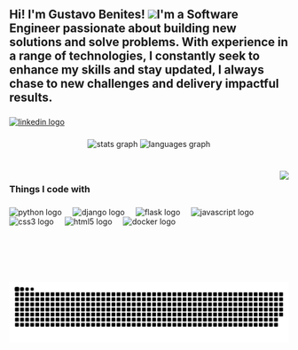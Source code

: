 <h2 align="left">Hi! I'm Gustavo Benites! <img src="https://user-images.githubusercontent.com/39955420/147578264-bae0526c-028a-49d2-8af8-d08bb4edbd2a.gif</h2>

###

<h3 align="left">I'm a Software Engineer passionate about building new solutions and solve problems. With experience in a range of technologies, I constantly seek to enhance my skills and stay updated, I always chase to new challenges and delivery impactful results.</h3>

###

<div align="left">
  <a href="www.linkedin.com/in/benitesgu" target="_blank">
    <img src="https://img.shields.io/static/v1?message=LinkedIn&logo=linkedin&label=&color=0077B5&logoColor=white&labelColor=&style=for-the-badge" height="35" alt="linkedin logo"  />
  </a>
</div>

###

<div align="center">
  <img src="https://github-readme-stats.vercel.app/api?username=BenitesG&hide_title=false&hide_rank=false&show_icons=true&include_all_commits=true&count_private=true&disable_animations=false&theme=radical&locale=en&hide_border=false" height="200" alt="stats graph"  />
  <img src="https://github-readme-stats.vercel.app/api/top-langs?username=BenitesG&locale=en&hide_title=false&layout=compact&card_width=320&langs_count=5&theme=radical&hide_border=false" height="200" alt="languages graph"  />
</div>

###

<br clear="both">

<img align="right" height="200" src="https://i.imgflip.com/65efzo.gif"  />

###

<h3 align="left">Things I code with</h3>

###

<div align="left">
  <img src="https://cdn.jsdelivr.net/gh/devicons/devicon/icons/python/python-original.svg" height="30" alt="python logo"  />
  <img width="12" />
  <img src="https://cdn.jsdelivr.net/gh/devicons/devicon/icons/django/django-plain.svg" height="30" alt="django logo"  />
  <img width="12" />
  <img src="https://cdn.jsdelivr.net/gh/devicons/devicon/icons/flask/flask-original.svg" height="30" alt="flask logo"  />
  <img width="12" />
  <img src="https://cdn.jsdelivr.net/gh/devicons/devicon/icons/javascript/javascript-original.svg" height="30" alt="javascript logo"  />
  <img width="12" />
  <img src="https://cdn.jsdelivr.net/gh/devicons/devicon/icons/css3/css3-original.svg" height="30" alt="css3 logo"  />
  <img width="12" />
  <img src="https://cdn.jsdelivr.net/gh/devicons/devicon/icons/html5/html5-original.svg" height="30" alt="html5 logo"  />
  <img width="12" />
  <img src="https://cdn.jsdelivr.net/gh/devicons/devicon/icons/docker/docker-original.svg" height="30" alt="docker logo"  />
</div>

###

<br clear="both">

<img src="https://raw.githubusercontent.com/BenitesG/BenitesG/output/snake.svg" alt="Snake animation" />

###
